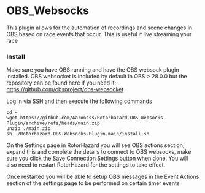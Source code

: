 # OBS_Websocks

This plugin allows for the automation of recordings and scene changes in OBS based on race events that occur. This is useful if live streaming your race
 
 ### Install
 
Make sure you have OBS running and have the OBS websock plugin installed. OBS websocket is included by default in OBS > 28.0.0 but the repository can be found here if you need it: https://github.com/obsproject/obs-websocket

Log in via SSH and then execute the following commands

```
cd ~
wget https://github.com/Aaronsss/Rotorhazard-OBS-Websocks-Plugin/archive/refs/heads/main.zip
unzip ./main.zip
sh ./Rotorhazard-OBS-Websocks-Plugin-main/install.sh
```

On the Settings page in RotorHazard you will see OBS actions section, expand this and complete the details to connect to OBS websocks, make sure you click the Save Connection Settings button when done. You will also need to restart RotorHazard for the settings to take effect.

Once restarted you will be able to setup OBS messages in the Event Actions section of the settings page to be performed on certain timer events 
